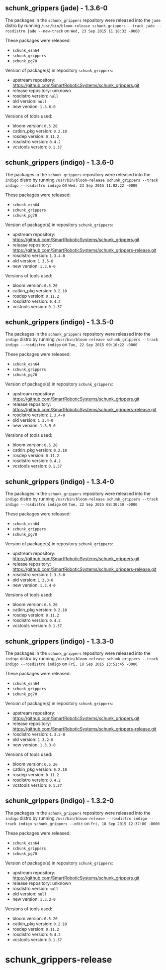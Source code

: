 ## schunk_grippers (jade) - 1.3.6-0

The packages in the `schunk_grippers` repository were released into the `jade` distro by running `/usr/bin/bloom-release schunk_grippers --track jade --rosdistro jade --new-track` on `Wed, 23 Sep 2015 11:18:32 -0000`

These packages were released:
- `schunk_ezn64`
- `schunk_grippers`
- `schunk_pg70`

Version of package(s) in repository `schunk_grippers`:
- upstream repository: https://github.com/SmartRoboticSystems/schunk_grippers.git
- release repository: unknown
- rosdistro version: `null`
- old version: `null`
- new version: `1.3.6-0`

Versions of tools used:
- bloom version: `0.5.20`
- catkin_pkg version: `0.2.10`
- rosdep version: `0.11.2`
- rosdistro version: `0.4.2`
- vcstools version: `0.1.37`


## schunk_grippers (indigo) - 1.3.6-0

The packages in the `schunk_grippers` repository were released into the `indigo` distro by running `/usr/bin/bloom-release schunk_grippers --track indigo --rosdistro indigo` on `Wed, 23 Sep 2015 11:02:22 -0000`

These packages were released:
- `schunk_ezn64`
- `schunk_grippers`
- `schunk_pg70`

Version of package(s) in repository `schunk_grippers`:
- upstream repository: https://github.com/SmartRoboticSystems/schunk_grippers.git
- release repository: https://github.com/SmartRoboticSystems/schunk_grippers-release.git
- rosdistro version: `1.3.4-0`
- old version: `1.3.5-0`
- new version: `1.3.6-0`

Versions of tools used:
- bloom version: `0.5.20`
- catkin_pkg version: `0.2.10`
- rosdep version: `0.11.2`
- rosdistro version: `0.4.2`
- vcstools version: `0.1.37`


## schunk_grippers (indigo) - 1.3.5-0

The packages in the `schunk_grippers` repository were released into the `indigo` distro by running `/usr/bin/bloom-release schunk_grippers --track indigo --rosdistro indigo` on `Tue, 22 Sep 2015 09:10:22 -0000`

These packages were released:
- `schunk_ezn64`
- `schunk_grippers`
- `schunk_pg70`

Version of package(s) in repository `schunk_grippers`:
- upstream repository: https://github.com/SmartRoboticSystems/schunk_grippers.git
- release repository: https://github.com/SmartRoboticSystems/schunk_grippers-release.git
- rosdistro version: `1.3.4-0`
- old version: `1.3.4-0`
- new version: `1.3.5-0`

Versions of tools used:
- bloom version: `0.5.20`
- catkin_pkg version: `0.2.10`
- rosdep version: `0.11.2`
- rosdistro version: `0.4.2`
- vcstools version: `0.1.37`


## schunk_grippers (indigo) - 1.3.4-0

The packages in the `schunk_grippers` repository were released into the `indigo` distro by running `/usr/bin/bloom-release schunk_grippers --track indigo --rosdistro indigo` on `Tue, 22 Sep 2015 08:30:50 -0000`

These packages were released:
- `schunk_ezn64`
- `schunk_grippers`
- `schunk_pg70`

Version of package(s) in repository `schunk_grippers`:
- upstream repository: https://github.com/SmartRoboticSystems/schunk_grippers.git
- release repository: https://github.com/SmartRoboticSystems/schunk_grippers-release.git
- rosdistro version: `1.3.3-0`
- old version: `1.3.3-0`
- new version: `1.3.4-0`

Versions of tools used:
- bloom version: `0.5.20`
- catkin_pkg version: `0.2.10`
- rosdep version: `0.11.2`
- rosdistro version: `0.4.2`
- vcstools version: `0.1.37`


## schunk_grippers (indigo) - 1.3.3-0

The packages in the `schunk_grippers` repository were released into the `indigo` distro by running `/usr/bin/bloom-release schunk_grippers --track indigo --rosdistro indigo` on `Fri, 18 Sep 2015 13:51:45 -0000`

These packages were released:
- `schunk_ezn64`
- `schunk_grippers`
- `schunk_pg70`

Version of package(s) in repository `schunk_grippers`:
- upstream repository: https://github.com/SmartRoboticSystems/schunk_grippers.git
- release repository: https://github.com/SmartRoboticSystems/schunk_grippers-release.git
- rosdistro version: `1.3.2-0`
- old version: `1.3.2-0`
- new version: `1.3.3-0`

Versions of tools used:
- bloom version: `0.5.20`
- catkin_pkg version: `0.2.10`
- rosdep version: `0.11.2`
- rosdistro version: `0.4.2`
- vcstools version: `0.1.37`


## schunk_grippers (indigo) - 1.3.2-0

The packages in the `schunk_grippers` repository were released into the `indigo` distro by running `/usr/bin/bloom-release --rosdistro indigo --track indigo schunk_grippers --edit` on `Fri, 18 Sep 2015 12:37:00 -0000`

These packages were released:
- `schunk_ezn64`
- `schunk_grippers`
- `schunk_pg70`

Version of package(s) in repository `schunk_grippers`:
- upstream repository: https://github.com/SmartRoboticSystems/schunk_grippers.git
- release repository: unknown
- rosdistro version: `null`
- old version: `null`
- new version: `1.3.2-0`

Versions of tools used:
- bloom version: `0.5.20`
- catkin_pkg version: `0.2.10`
- rosdep version: `0.11.2`
- rosdistro version: `0.4.2`
- vcstools version: `0.1.37`


# schunk_grippers-release
